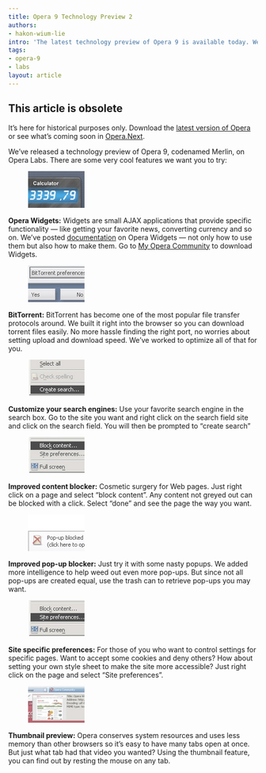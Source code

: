 ```yaml
---
title: Opera 9 Technology Preview 2
authors:
- hakon-wium-lie
intro: 'The latest technology preview of Opera 9 is available today. We’ve added several big features – including BitTorrent support and Widgets.'
tags:
- opera-9
- labs
layout: article
---
```


## This article is obsolete

It’s here for historical purposes only. Download the [latest version of Opera][1] or see what’s coming soon in [Opera.Next][2].

[1]: http://www.opera.com/browser/
[2]: http://www.opera.com/browser/next/

We’ve released a technology preview of Opera 9, codenamed Merlin, on Opera Labs. There are some very cool features we want you to try:

<figure>
	<img src="/articles/opera-9-technology-preview-2/widgets.jpg" alt="Screenshot: Widgets">
</figure>

**Opera Widgets:** Widgets are small AJAX applications that provide specific functionality — like getting your favorite news, converting currency and so on. We’ve posted [documentation][4] on Opera Widgets — not only how to use them but also how to make them. Go to [My Opera Community][5] to download Widgets.

[4]: http://dev.opera.com/articles/tags/widgets
[5]: http://my.opera.com/community/customize/widgets/

<figure>
	<img src="/articles/opera-9-technology-preview-2/bittorrent.jpg" alt="Screenshot: BitTorrent">
</figure>

**BitTorrent:** BitTorrent has become one of the most popular file transfer protocols around. We built it right into the browser so you can download torrent files easily. No more hassle finding the right port, no worries about setting upload and download speed. We’ve worked to optimize all of that for you.

<figure>
	<img src="/articles/opera-9-technology-preview-2/search.jpg" alt="Screenshot: Create search">
</figure>

**Customize your search engines:** Use your favorite search engine in the search box. Go to the site you want and right click on the search field site and click on the search field. You will then be prompted to “create search”

<figure>
	<img src="/articles/opera-9-technology-preview-2/blockcontent.jpg" alt="Screenshot: Block content">
</figure>

**Improved content blocker:** Cosmetic surgery for Web pages. Just right click on a page and select “block content”. Any content not greyed out can be blocked with a click. Select “done” and see the page the way you want.

<figure>
	<img src="/articles/opera-9-technology-preview-2/blockpopups.jpg" alt="Screenshot: Block pop-ups">
</figure>

**Improved pop-up blocker:** Just try it with some nasty popups. We added more intelligence to help weed out even more pop-ups. But since not all pop-ups are created equal, use the trash can to retrieve pop-ups you may want.

<figure>
	<img src="/articles/opera-9-technology-preview-2/siteprefs.jpg" alt="Screenshot: Site preferences">
</figure>

**Site specific preferences:** For those of you who want to control settings for specific pages. Want to accept some cookies and deny others? How about setting your own style sheet to make the site more accessible? Just right click on the page and select “Site preferences”.

<figure>
	<img src="/articles/opera-9-technology-preview-2/thumbnails.jpg" alt="Screenshot: Thumbnail preview">
</figure>

**Thumbnail preview:** Opera conserves system resources and uses less memory than other browsers so it’s easy to have many tabs open at once. But just what tab had that video you wanted? Using the thumbnail feature, you can find out by resting the mouse on any tab.